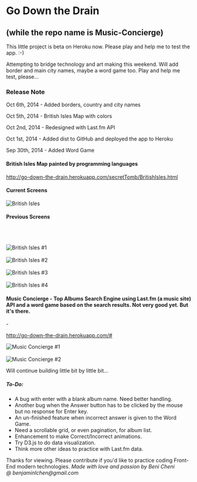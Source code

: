 Go Down the Drain
==============
<h2>(while the repo name is Music-Concierge)</h2>
This little project is beta on Heroku now. Please play and help me to test the app. :-)

Attempting to bridge technology and art making this weekend. Will add border and main city names, maybe a word game too. Play and help me test, please...

<h3>Release Note</h3>

Oct 6th, 2014 - Added borders, country and city names

Oct 5th, 2014 - British Isles Map with colors

Oct 2nd, 2014 - Redesigned with Last.fm API

Oct 1st, 2014 - Added dist to GitHub and deployed the app to Heroku

Sep 30th, 2014 - Added Word Game

<h4>British Isles Map painted by programming languages</h4>

http://go-down-the-drain.herokuapp.com/secretTomb/BritishIsles.html

<h4>Current Screens</h4>
<img src="http://go-down-the-drain.herokuapp.com/images/Added Borders,%20Country%20and%20City%20Names.png" alt="British Isles" >

<h4>Previous Screens</h4>

<br><br>

<img src="http://go-down-the-drain.herokuapp.com/images/British_Isles_1.png" alt="British Isles #1" ><br><br>
<img src="http://go-down-the-drain.herokuapp.com/images/British_Isles_2.png" alt="British Isles #2" ><br><br>
<img src="http://go-down-the-drain.herokuapp.com/images/British_Isles_3.png" alt="British Isles #3" ><br><br>
<img src="http://go-down-the-drain.herokuapp.com/images/British_Isles_4.png" alt="British Isles #4" >

<h4>Music Concierge - Top Albums Search Engine using Last.fm (a music site) API and a word game based on the search results. Not very good yet. But it's there.</h4> -

http://go-down-the-drain.herokuapp.com/#

<img src="http://go-down-the-drain.herokuapp.com/images/Music_Concierge_1.png" alt="Music Concierge #1" ><br><br>
<img src="http://go-down-the-drain.herokuapp.com/images/Music_Concierge_2.png" alt="Music Concierge #2" >

Will continue building little bit by little bit...

<h5>To-Do:</h5>
<ul>
    <li>A bug with enter with a blank album name.  Need better handling.</li>
    <li>Another bug when the Answer button has to be clicked by the mouse but no response for Enter key.</li> 
    <li>An un-finished feature when incorrect answer is given to the Word Game.</li>
    <li>Need a scrollable grid, or even pagination, for album list.</li>
    <li>Enhancement to make Correct/Incorrect animations.</li>
    <li>Try D3.js to do data visualization.</li>
    <li>Think more other ideas to practice with Last.fm data.</li>
</ul>
Thanks for viewing. Please contribute if you'd like to practice coding Front-End modern technologies.

<em>
    Made with love and passion by Beni Cheni
    <br>@ benjaminlchen@gmail.com
</em>
